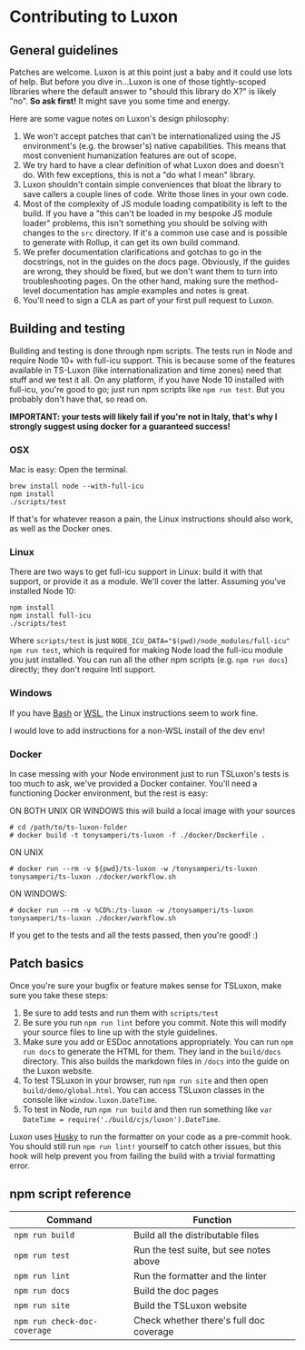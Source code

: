 # Contributing to Luxon

## General guidelines

Patches are welcome. Luxon is at this point just a baby and it could use lots of help. But before you dive in...Luxon is one of those tightly-scoped libraries where the default answer to "should this library do X?" is likely "no". **So ask first!** It might save you some time and energy.

Here are some vague notes on Luxon's design philosophy:

1.  We won't accept patches that can't be internationalized using the JS environment's (e.g. the browser's) native capabilities. This means that most convenient humanization features are out of scope.
1.  We try hard to have a clear definition of what Luxon does and doesn't do. With few exceptions, this is not a "do what I mean" library.
1.  Luxon shouldn't contain simple conveniences that bloat the library to save callers a couple lines of code. Write those lines in your own code.
1.  Most of the complexity of JS module loading compatibility is left to the build. If you have a "this can't be loaded in my bespoke JS module loader" problems, this isn't something you should be solving with changes to the `src` directory. If it's a common use case and is possible to generate with Rollup, it can get its own build command.
1.  We prefer documentation clarifications and gotchas to go in the docstrings, not in the guides on the docs page. Obviously, if the guides are wrong, they should be fixed, but we don't want them to turn into troubleshooting pages. On the other hand, making sure the method-level documentation has ample examples and notes is great.
1.  You'll need to sign a CLA as part of your first pull request to Luxon.

## Building and testing

Building and testing is done through npm scripts. The tests run in Node and require Node 10+ with full-icu support. This is because some of the features available in TS-Luxon (like internationalization and time zones) need that stuff and we test it all. On any platform, if you have Node 10 installed with full-icu, you're good to go; just run npm scripts like `npm run test`. But you probably don't have that, so read on.

**IMPORTANT: your tests will likely fail if you're not in Italy, that's why I strongly suggest using docker for a guaranteed success!**

### OSX

Mac is easy:
Open the terminal.

```
brew install node --with-full-icu
npm install
./scripts/test
```

If that's for whatever reason a pain, the Linux instructions should also work, as well as the Docker ones.

### Linux

There are two ways to get full-icu support in Linux: build it with that support, or provide it as a module. We'll cover the latter. Assuming you've installed Node 10:

```
npm install
npm install full-icu
./scripts/test
```

Where `scripts/test` is just `NODE_ICU_DATA="$(pwd)/node_modules/full-icu" npm run test`, which is required for making Node load the full-icu module you just installed. You can run all the other npm scripts (e.g. `npm run docs`) directly; they don't require Intl support.

### Windows

If you have [Bash](https://git-scm.com/downloads) or [WSL](https://docs.microsoft.com/en-us/windows/wsl/install-win10), the Linux instructions seem to work fine.

I would love to add instructions for a non-WSL install of the dev env!

### Docker

In case messing with your Node environment just to run TSLuxon's tests is too much to ask, we've provided a Docker container.
You'll need a functioning Docker environment, but the rest is easy:

ON BOTH UNIX OR WINDOWS this will build a local image with your sources

```
# cd /path/to/ts-luxon-folder 
# docker build -t tonysamperi/ts-luxon -f ./docker/Dockerfile .
```

ON UNIX

```
# docker run --rm -v ${pwd}/ts-luxon -w /tonysamperi/ts-luxon tonysamperi/ts-luxon ./docker/workflow.sh
```

ON WINDOWS:

```
# docker run --rm -v %CD%:/ts-luxon -w /tonysamperi/ts-luxon tonysamperi/ts-luxon ./docker/workflow.sh
```

If you get to the tests and all the tests passed, then you're good! :)

## Patch basics

Once you're sure your bugfix or feature makes sense for TSLuxon, make sure you take these steps:

1.  Be sure to add tests and run them with `scripts/test`
1.  Be sure you run `npm run lint` before you commit. Note this will modify your source files to line up with the style guidelines.
1.  Make sure you add or ESDoc annotations appropriately. You can run `npm run docs` to generate the HTML for them. They land in the `build/docs` directory. This also builds the markdown files in `/docs` into the guide on the Luxon website.
1.  To test TSLuxon in your browser, run `npm run site` and then open `build/demo/global.html`. You can access TSLuxon classes in the console like `window.luxon.DateTime`.
1.  To test in Node, run `npm run build` and then run something like `var DateTime = require('./build/cjs/luxon').DateTime`.

Luxon uses [Husky](https://github.com/typicode/husky) to run the formatter on your code as a pre-commit hook. You should still run `npm run lint!` yourself to catch other issues, but this hook will help prevent you from failing the build with a trivial formatting error.

## npm script reference

| Command                      | Function                                |
| ---------------------------- | --------------------------------------- |
| `npm run build`              | Build all the distributable files       |
| `npm run test`               | Run the test suite, but see notes above |
| `npm run lint`               | Run the formatter and the linter        |
| `npm run docs`               | Build the doc pages                     |
| `npm run site`               | Build the TSLuxon website               |
| `npm run check-doc-coverage` | Check whether there's full doc coverage |
